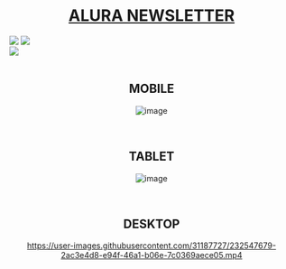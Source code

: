 <h1 align="center"> <a href="https://alura-newsletter-iynhdulhg-thalia-dani.vercel.app/" target="_blank" rel="noopener noreferrer">ALURA NEWSLETTER</a></h1>

<div>
  <img src="https://img.shields.io/badge/HTML-239120?style=for-the-badge&logo=html5&logoColor=white">
  <img src="https://img.shields.io/badge/TAILWIND%20CSS-239120?&style=for-the-badge&logo=tailwindcss&logoColor=white">
  <br>
  <img src="https://img.shields.io/badge/Made%20for-VSCode-1f425f.svg">
</div><br>

<div align="center">
  <h2>MOBILE</h2>

  ![image](https://user-images.githubusercontent.com/31187727/232547380-ecf4d561-ccc8-4ec9-9695-8995d56d0307.png)

  <br>
  <h2>TABLET</h2>

  ![image](https://user-images.githubusercontent.com/31187727/232547108-8d99a343-a8fb-4a15-86d6-e8fa4bb9d8ca.png)

  <br>
  <h2>DESKTOP</h2>

  https://user-images.githubusercontent.com/31187727/232547679-2ac3e4d8-e94f-46a1-b06e-7c0369aece05.mp4

</div>

